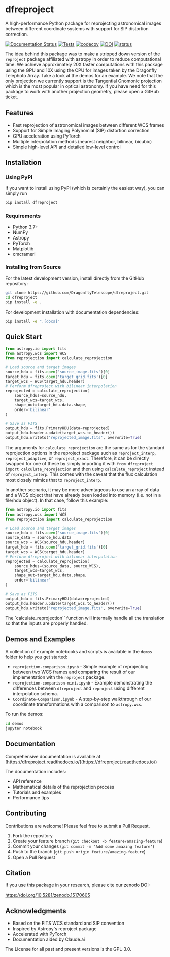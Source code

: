 # dfreproject

A high-performance Python package for reprojecting astronomical images between different coordinate systems with support for SIP distortion correction.

[![Documentation Status](https://readthedocs.org/projects/dfreproject/badge/?version=latest)](https://dfreproject.readthedocs.io/en/latest/?badge=latest)
[![Tests](https://github.com/DragonflyTelescope/dfreproject/actions/workflows/tests.yml/badge.svg)](https://github.com/DragonflyTelescope/dfreproject/actions/workflows/tests.yml)
[![codecov](https://codecov.io/gh/DragonflyTelescope/dfreproject/graph/badge.svg?token=409E407TN5)](https://codecov.io/gh/DragonflyTelescope/dfreproject)
[![DOI](https://zenodo.org/badge/936088731.svg)](https://doi.org/10.5281/zenodo.15170605)
 [![status](https://joss.theoj.org/papers/7f22d1073d87a3e78820f37cf7d726f6/status.svg)](https://joss.theoj.org/papers/7f22d1073d87a3e78820f37cf7d726f6)

The idea behind this package was to make a stripped down version of the `reproject` package affiliated with astropy in order to reduce computational time.
We achieve approximately 20X faster computations with this package using the GPU and 10X using the CPU for images taken by the Dragonfly Telephoto Array. Take a look at the demos for an example.
We note that the only projection we currently support is the Tangential Gnomonic projection which is the most popular in optical astronomy. 
If you have need for this package to work with another projection geometry, please open a GitHub ticket.

## Features

- Fast reprojection of astronomical images between different WCS frames
- Support for Simple Imaging Polynomial (SIP) distortion correction
- GPU acceleration using PyTorch
- Multiple interpolation methods (nearest neighbor, bilinear, bicubic)
- Simple high-level API and detailed low-level control

## Installation

### Using PyPi

If you want to install using PyPi (which is certainly the easiest way), you can simply run 

```bash
pip install dfreproject
```

### Requirements

- Python 3.7+
- NumPy
- Astropy
- PyTorch
- Matplotlib
- cmcrameri

### Installing from Source

For the latest development version, install directly from the GitHub repository:

```bash
git clone https://github.com/DragonflyTelescope/dfreproject.git
cd dfreproject
pip install -e .
```

For development installation with documentation dependencies:

```bash
pip install -e ".[docs]"
```

## Quick Start

```python
from astropy.io import fits
from astropy.wcs import WCS
from reprojection import calculate_reprojection

# Load source and target images
source_hdu = fits.open('source_image.fits')[0]
target_hdu = fits.open('target_grid.fits')[0]
target_wcs = WCS(target_hdu.header)
# Perform dfreproject with bilinear interpolation
reprojected = calculate_reprojection(
    source_hdus=source_hdu,
    target_wcs=target_wcs,
    shape_out=target_hdu.data.shape,
    order='bilinear'
)

# Save as FITS
output_hdu = fits.PrimaryHDU(data=reprojected)
output_hdu.header.update(target_wcs.to_header())
output_hdu.writeto('reprojected_image.fits', overwrite=True)
```

The arguments for `calculate_reprojection` are the same as for the standard reprojection options in the reproject package such as `reproject_interp`, `reproject_adaptive`, or `reproject_exact`.
Therefore, it can be directly swapped for one of these by simply importing it with `from dfreproject import calculate_reprojection` and then using `calculate_reproject` instead of `reproject_interp`. 
This comes with the caveat that the flux calculation most closely mimics that to `reproject_interp`.



In another scenario, it may be more adventageous to use an array of data and a WCS object that have already been loaded into memory (i.e. not in a file/hdu object). In that case, follow this example:

```python
from astropy.io import fits
from astropy.wcs import WCS
from reprojection import calculate_reprojection

# Load source and target images
source_hdu = fits.open('source_image.fits')[0]
source_data = source_hdu.data
source_wcs = WCS(source_hdu.header)
target_hdu = fits.open('target_grid.fits')[0]
target_wcs = WCS(target_hdu.header)
# Perform dfreproject with bilinear interpolation
reprojected = calculate_reprojection(
    source_hdus=(source_data, source_WCS),
    target_wcs=target_wcs,
    shape_out=target_hdu.data.shape,
    order='bilinear'
)

# Save as FITS
output_hdu = fits.PrimaryHDU(data=reprojected)
output_hdu.header.update(target_wcs.to_header())
output_hdu.writeto('reprojected_image.fits', overwrite=True)
```

The `calculate_reprojection`` function will internally handle all the translation so that   the inputs are properly handled.



## Demos and Examples

A collection of example notebooks and scripts is available in the `demos` folder to help you get started:

- `reprojection-comparison.ipynb` - Simple example of reprojecting between two WCS frames and comparing the result of our implementation with the `reproject` package.
- `reprojection-comparison-mini.ipynb` - Example demonstrating the differences between `dfreproject` and `reproject` using different interpolation schema.
- `Coordinate-Comparison.ipynb` - A step-by-step walkthrough of our coordinate transformations with a comparison to `astropy.wcs`.

To run the demos:

```bash
cd demos
jupyter notebook
```

## Documentation

Comprehensive documentation is available at [https://dfreproject.readthedocs.io/](https://dfreproject.readthedocs.io/)

The documentation includes:

- API reference
- Mathematical details of the reprojection process
- Tutorials and examples
- Performance tips

## Contributing

Contributions are welcome! Please feel free to submit a Pull Request.

1. Fork the repository
2. Create your feature branch (`git checkout -b feature/amazing-feature`)
3. Commit your changes (`git commit -m 'Add some amazing feature'`)
4. Push to the branch (`git push origin feature/amazing-feature`)
5. Open a Pull Request

## Citation

If you use this package in your research, please cite our zenodo DOI:

https://doi.org/10.5281/zenodo.15170605

## Acknowledgments

- Based on the FITS WCS standard and SIP convention
- Inspired by Astropy's reproject package
- Accelerated with PyTorch
- Documentation aided by Claude.ai

The License for all past and present versions is  the GPL-3.0. 
